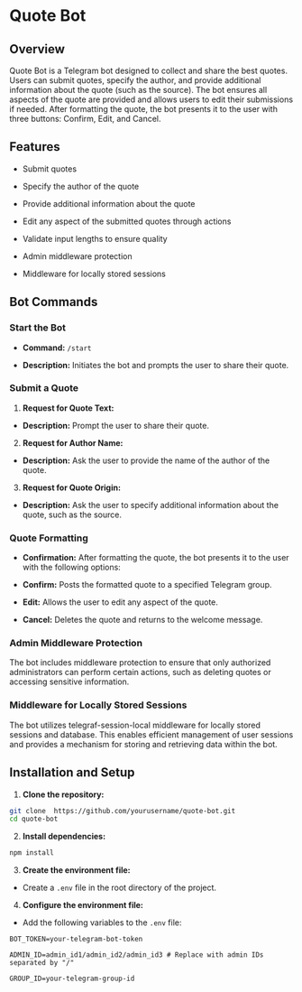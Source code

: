 
  

# Quote Bot 

  

  

## Overview

  

  

Quote Bot is a Telegram bot designed to collect and share the best quotes. Users can submit quotes, specify the author, and provide additional information about the quote (such as the source). The bot ensures all aspects of the quote are provided and allows users to edit their submissions if needed. After formatting the quote, the bot presents it to the user with three buttons: Confirm, Edit, and Cancel.

  

  

## Features

  

  

- Submit quotes

  

- Specify the author of the quote

  

- Provide additional information about the quote

  

- Edit any aspect of the submitted quotes through actions

  

- Validate input lengths to ensure quality

  

- Admin middleware protection

  

- Middleware for locally stored sessions

  

  

## Bot Commands

  

  

### Start the Bot

  

-  **Command:**  `/start`

  

-  **Description:** Initiates the bot and prompts the user to share their quote.

  

  

### Submit a Quote

  

1.  **Request for Quote Text:**

  

-  **Description:** Prompt the user to share their quote.

  

2.  **Request for Author Name:**

  

-  **Description:** Ask the user to provide the name of the author of the quote.

  

  

3.  **Request for Quote Origin:**

  

-  **Description:** Ask the user to specify additional information about the quote, such as the source.

  

  

### Quote Formatting

  

-  **Confirmation:** After formatting the quote, the bot presents it to the user with the following options:

  

-  **Confirm:** Posts the formatted quote to a specified Telegram group.

  

-  **Edit:** Allows the user to edit any aspect of the quote.

  

-  **Cancel:** Deletes the quote and returns to the welcome message.

  

  

### Admin Middleware Protection

  

The bot includes middleware protection to ensure that only authorized administrators can perform certain actions, such as deleting quotes or accessing sensitive information.

  

  

### Middleware for Locally Stored Sessions

  

The bot utilizes telegraf-session-local middleware for locally stored sessions and database. This enables efficient management of user sessions and provides a mechanism for storing and retrieving data within the bot.

  

  

## Installation and Setup

  

  

1.  **Clone the repository:**

  

```bash
git clone  https://github.com/yourusername/quote-bot.git
cd quote-bot
```

  

2.  **Install dependencies:**

  

```bash
npm install
```

  

3.  **Create the environment file:**

  

- Create a `.env` file in the root directory of the project.

  

  

4.  **Configure the environment file:**

  

- Add the following variables to the `.env` file:

  

```
BOT_TOKEN=your-telegram-bot-token

ADMIN_ID=admin_id1/admin_id2/admin_id3 # Replace with admin IDs separated by "/" 

GROUP_ID=your-telegram-group-id
```